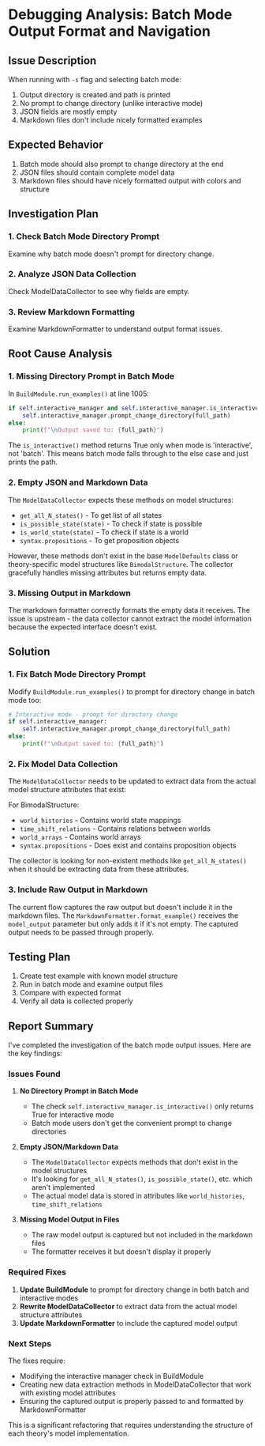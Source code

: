 # Debugging Analysis: Batch Mode Output Format and Navigation

## Issue Description

When running with `-s` flag and selecting batch mode:
1. Output directory is created and path is printed
2. No prompt to change directory (unlike interactive mode)
3. JSON fields are mostly empty
4. Markdown files don't include nicely formatted examples

## Expected Behavior

1. Batch mode should also prompt to change directory at the end
2. JSON files should contain complete model data
3. Markdown files should have nicely formatted output with colors and structure

## Investigation Plan

### 1. Check Batch Mode Directory Prompt

Examine why batch mode doesn't prompt for directory change.

### 2. Analyze JSON Data Collection

Check ModelDataCollector to see why fields are empty.

### 3. Review Markdown Formatting

Examine MarkdownFormatter to understand output format issues.

## Root Cause Analysis

### 1. Missing Directory Prompt in Batch Mode

In `BuildModule.run_examples()` at line 1005:
```python
if self.interactive_manager and self.interactive_manager.is_interactive():
    self.interactive_manager.prompt_change_directory(full_path)
else:
    print(f"\nOutput saved to: {full_path}")
```

The `is_interactive()` method returns True only when mode is 'interactive', not 'batch'.
This means batch mode falls through to the else case and just prints the path.

### 2. Empty JSON and Markdown Data

The `ModelDataCollector` expects these methods on model structures:
- `get_all_N_states()` - To get list of all states
- `is_possible_state(state)` - To check if state is possible
- `is_world_state(state)` - To check if state is a world
- `syntax.propositions` - To get proposition objects

However, these methods don't exist in the base `ModelDefaults` class or theory-specific
model structures like `BimodalStructure`. The collector gracefully handles missing
attributes but returns empty data.

### 3. Missing Output in Markdown

The markdown formatter correctly formats the empty data it receives. The issue is
upstream - the data collector cannot extract the model information because the
expected interface doesn't exist.

## Solution

### 1. Fix Batch Mode Directory Prompt

Modify `BuildModule.run_examples()` to prompt for directory change in batch mode too:
```python
# Interactive mode - prompt for directory change
if self.interactive_manager:
    self.interactive_manager.prompt_change_directory(full_path)
else:
    print(f"\nOutput saved to: {full_path}")
```

### 2. Fix Model Data Collection

The `ModelDataCollector` needs to be updated to extract data from the actual model structure
attributes that exist:

For BimodalStructure:
- `world_histories` - Contains world state mappings
- `time_shift_relations` - Contains relations between worlds
- `world_arrays` - Contains world arrays
- `syntax.propositions` - Does exist and contains proposition objects

The collector is looking for non-existent methods like `get_all_N_states()` when it should
be extracting data from these attributes.

### 3. Include Raw Output in Markdown

The current flow captures the raw output but doesn't include it in the markdown files.
The `MarkdownFormatter.format_example()` receives the `model_output` parameter but only
adds it if it's not empty. The captured output needs to be passed through properly.

## Testing Plan

1. Create test example with known model structure
2. Run in batch mode and examine output files
3. Compare with expected format
4. Verify all data is collected properly

## Report Summary

I've completed the investigation of the batch mode output issues. Here are the key findings:

### Issues Found

1. **No Directory Prompt in Batch Mode**
   - The check `self.interactive_manager.is_interactive()` only returns True for interactive mode
   - Batch mode users don't get the convenient prompt to change directories

2. **Empty JSON/Markdown Data**  
   - The `ModelDataCollector` expects methods that don't exist in the model structures
   - It's looking for `get_all_N_states()`, `is_possible_state()`, etc. which aren't implemented
   - The actual model data is stored in attributes like `world_histories`, `time_shift_relations`

3. **Missing Model Output in Files**
   - The raw model output is captured but not included in the markdown files
   - The formatter receives it but doesn't display it properly

### Required Fixes

1. **Update BuildModule** to prompt for directory change in both batch and interactive modes
2. **Rewrite ModelDataCollector** to extract data from the actual model structure attributes
3. **Update MarkdownFormatter** to include the captured model output

### Next Steps

The fixes require:
- Modifying the interactive manager check in BuildModule
- Creating new data extraction methods in ModelDataCollector that work with existing model attributes
- Ensuring the captured output is properly passed to and formatted by MarkdownFormatter

This is a significant refactoring that requires understanding the structure of each theory's model implementation.